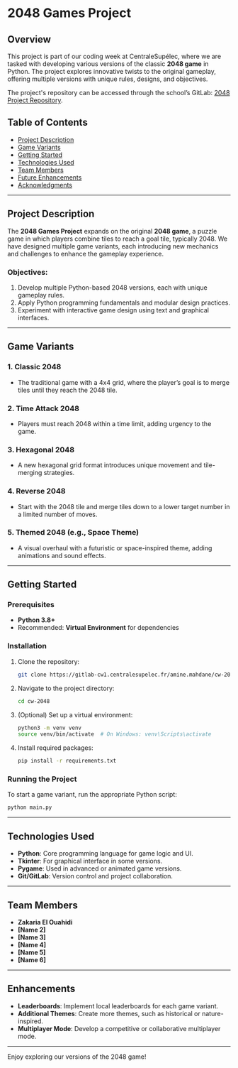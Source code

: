 
# 2048 Games Project

## Overview
This project is part of our coding week at CentraleSupélec, where we are tasked with developing various versions of the classic **2048 game** in Python. The project explores innovative twists to the original gameplay, offering multiple versions with unique rules, designs, and objectives. 

The project's repository can be accessed through the school’s GitLab: [2048 Project Repository](https://gitlab-cw1.centralesupelec.fr/paolo.ballarini/jeu2048/-/tree/main).

## Table of Contents
- [Project Description](#project-description)
- [Game Variants](#game-variants)
- [Getting Started](#getting-started)
- [Technologies Used](#technologies-used)
- [Team Members](#team-members)
- [Future Enhancements](#future-enhancements)
- [Acknowledgments](#acknowledgments)

---

## Project Description
The **2048 Games Project** expands on the original **2048 game**, a puzzle game in which players combine tiles to reach a goal tile, typically 2048. We have designed multiple game variants, each introducing new mechanics and challenges to enhance the gameplay experience.

### Objectives:
1. Develop multiple Python-based 2048 versions, each with unique gameplay rules.
2. Apply Python programming fundamentals and modular design practices.
3. Experiment with interactive game design using text and graphical interfaces.

---

## Game Variants

### 1. **Classic 2048**
   - The traditional game with a 4x4 grid, where the player’s goal is to merge tiles until they reach the 2048 tile.

### 2. **Time Attack 2048**
   - Players must reach 2048 within a time limit, adding urgency to the game.

### 3. **Hexagonal 2048**
   - A new hexagonal grid format introduces unique movement and tile-merging strategies.

### 4. **Reverse 2048**
   - Start with the 2048 tile and merge tiles down to a lower target number in a limited number of moves.

### 5. **Themed 2048 (e.g., Space Theme)**
   - A visual overhaul with a futuristic or space-inspired theme, adding animations and sound effects.

---

## Getting Started

### Prerequisites
- **Python 3.8+**
- Recommended: **Virtual Environment** for dependencies

### Installation
1. Clone the repository:
   ```bash
   git clone https://gitlab-cw1.centralesupelec.fr/amine.mahdane/cw-2048.git
   ```
2. Navigate to the project directory:
   ```bash
   cd cw-2048
   ```
3. (Optional) Set up a virtual environment:
   ```bash
   python3 -m venv venv
   source venv/bin/activate  # On Windows: venv\Scripts\activate
   ```
4. Install required packages:
   ```bash
   pip install -r requirements.txt
   ```

### Running the Project
To start a game variant, run the appropriate Python script:
```bash
python main.py
```

---

## Technologies Used
- **Python**: Core programming language for game logic and UI.
- **Tkinter**: For graphical interface in some versions.
- **Pygame**: Used in advanced or animated game versions.
- **Git/GitLab**: Version control and project collaboration.

---

## Team Members
- **Zakaria El Ouahidi** 
- **[Name 2]**
- **[Name 3]** 
- **[Name 4]** 
- **[Name 5]** 
- **[Name 6]** 

---

## Enhancements
- **Leaderboards**: Implement local leaderboards for each game variant.
- **Additional Themes**: Create more themes, such as historical or nature-inspired.
- **Multiplayer Mode**: Develop a competitive or collaborative multiplayer mode.

---


Enjoy exploring our versions of the 2048 game!
